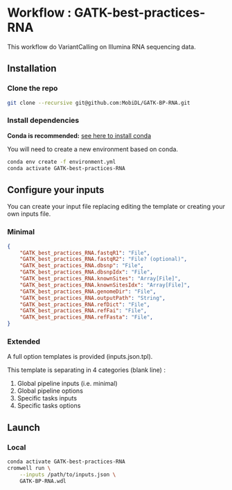 # Workflow : GATK-best-practices-RNA

This workflow do VariantCalling on Illumina RNA sequencing data.

## Installation

### Clone the repo

```bash
git clone --recursive git@github.com:MobiDL/GATK-BP-RNA.git
```
### Install dependencies

__Conda is recommended:__ [see here to install conda](https://conda.io/projects/conda/en/latest/user-guide/install/index.html)

You will need to create a new environment based on conda.

```bash
conda env create -f environment.yml
conda activate GATK-best-practices-RNA
```

## Configure your inputs

You can create your input file replacing editing the template or creating your own inputs file.

### Minimal

```json
{
	"GATK_best_practices_RNA.fastqR1": "File",
	"GATK_best_practices_RNA.fastqR2": "File? (optional)",
	"GATK_best_practices_RNA.dbsnp": "File",
	"GATK_best_practices_RNA.dbsnpIdx": "File",
	"GATK_best_practices_RNA.knownSites": "Array[File]",
	"GATK_best_practices_RNA.knownSitesIdx": "Array[File]",
	"GATK_best_practices_RNA.genomeDir": "File",
	"GATK_best_practices_RNA.outputPath": "String",
	"GATK_best_practices_RNA.refDict": "File",
	"GATK_best_practices_RNA.refFai": "File",
	"GATK_best_practices_RNA.refFasta": "File",
}
```

### Extended

A full option templates is provided (inputs.json.tpl).

This template is separating in 4 categories (blank line) :
1. Global pipeline inputs (i.e. minimal)
2. Global pipeline options
3. Specific tasks inputs
4. Specific tasks options

## Launch

### Local

```bash
conda activate GATK-best-practices-RNA
cromwell run \
	--inputs /path/to/inputs.json \
	GATK-BP-RNA.wdl
```
